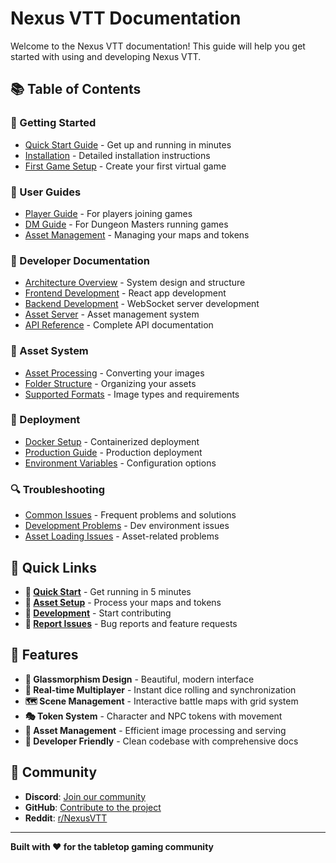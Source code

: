 # Nexus VTT Documentation

Welcome to the Nexus VTT documentation! This guide will help you get started with using and developing Nexus VTT.

## 📚 Table of Contents

### 🚀 Getting Started
- [Quick Start Guide](getting-started.md) - Get up and running in minutes
- [Installation](installation.md) - Detailed installation instructions
- [First Game Setup](first-game.md) - Create your first virtual game

### 👥 User Guides  
- [Player Guide](user/player-guide.md) - For players joining games
- [DM Guide](user/dm-guide.md) - For Dungeon Masters running games
- [Asset Management](user/asset-management.md) - Managing your maps and tokens

### 🔧 Developer Documentation
- [Architecture Overview](architecture.md) - System design and structure
- [Frontend Development](frontend.md) - React app development
- [Backend Development](backend.md) - WebSocket server development
- [Asset Server](developer/asset-server.md) - Asset management system
- [API Reference](developer/api-reference.md) - Complete API documentation

### 🎨 Asset System
- [Asset Processing](assets/processing.md) - Converting your images
- [Folder Structure](assets/structure.md) - Organizing your assets
- [Supported Formats](assets/formats.md) - Image types and requirements

### 🐳 Deployment
- [Docker Setup](deployment/docker.md) - Containerized deployment
- [Production Guide](deployment/production.md) - Production deployment
- [Environment Variables](deployment/environment.md) - Configuration options

### 🔍 Troubleshooting
- [Common Issues](troubleshooting/common-issues.md) - Frequent problems and solutions
- [Development Problems](troubleshooting/development.md) - Dev environment issues
- [Asset Loading Issues](troubleshooting/assets.md) - Asset-related problems

## 🎯 Quick Links

- **🎲 [Quick Start](getting-started.md)** - Get running in 5 minutes
- **🎨 [Asset Setup](assets/processing.md)** - Process your maps and tokens  
- **🚀 [Development](developer/development.md)** - Start contributing
- **🐛 [Report Issues](https://github.com/your-username/nexus-vtt/issues)** - Bug reports and feature requests

## 🌟 Features

- **🎨 Glassmorphism Design** - Beautiful, modern interface
- **🎲 Real-time Multiplayer** - Instant dice rolling and synchronization
- **🗺️ Scene Management** - Interactive battle maps with grid system
- **🎭 Token System** - Character and NPC tokens with movement
- **📁 Asset Management** - Efficient image processing and serving
- **🔧 Developer Friendly** - Clean codebase with comprehensive docs

## 🤝 Community

- **Discord**: [Join our community](https://discord.gg/nexus-vtt)
- **GitHub**: [Contribute to the project](https://github.com/your-username/nexus-vtt)
- **Reddit**: [r/NexusVTT](https://reddit.com/r/nexusvtt)

---

**Built with ❤️ for the tabletop gaming community**
